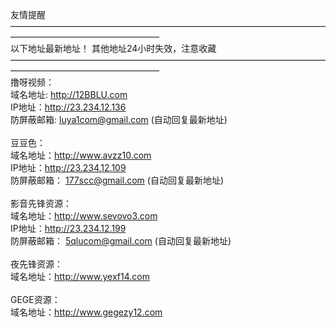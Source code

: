  <div class="markdown-body">
          <p><span>友情提醒</span><br>—————————————————————————————————————————————————————<br>以下地址最新地址！ 其他地址24小时失效，注意收藏<br>—————————————————————————————————————————————————————<br>撸呀视频：<br>        域名地址: <a href="http://www.12BBLU.com" rel="nofollow"></a><a href="http://12BBLU.com" rel="nofollow">http://12BBLU.com</a><br>          IP地址：<a href="http://23.234.12.136" rel="nofollow"></a><a href="http://23.234.12.136" rel="nofollow">http://23.234.12.136</a><br>        防屏蔽邮箱: <a href="mailto:luya1com@gmail.com">luya1com@gmail.com</a> (自动回复最新地址)<br><br>豆豆色：<br>        域名地址：<a href="http://www.avzz10.com" rel="nofollow"></a><a href="http://www.avzz10.com" rel="nofollow">http://www.avzz10.com</a><br>          IP地址：<a href="http://23.234.12.109" rel="nofollow"></a><a href="http://23.234.12.109" rel="nofollow">http://23.234.12.109</a><br>        防屏蔽邮箱： <a href="mailto:177scc@gmail.com">177scc@gmail.com</a>  (自动回复最新地址)<br><br>影音先锋资源：<br>        域名地址：<a href="http://www.sevovo3.com" rel="nofollow"></a><a href="http://www.sevovo3.com" rel="nofollow">http://www.sevovo3.com</a><br>          IP地址：<a href="http://23.234.12.199" rel="nofollow"></a><a href="http://23.234.12.199" rel="nofollow">http://23.234.12.199</a><br>        防屏蔽邮箱： <a href="mailto:5qlucom@gmail.com">5qlucom@gmail.com</a>  (自动回复最新地址)<br><br>夜先锋资源： <br>        域名地址：<a href="http://www.yexf14.com" rel="nofollow"></a><a href="http://www.yexf14.com" rel="nofollow">http://www.yexf14.com</a><br><br>GEGE资源：<br>        域名地址：<a href="http://www.gegezy12.com" rel="nofollow"></a><a href="http://www.gegezy12.com" rel="nofollow">http://www.gegezy12.com</a></p>
